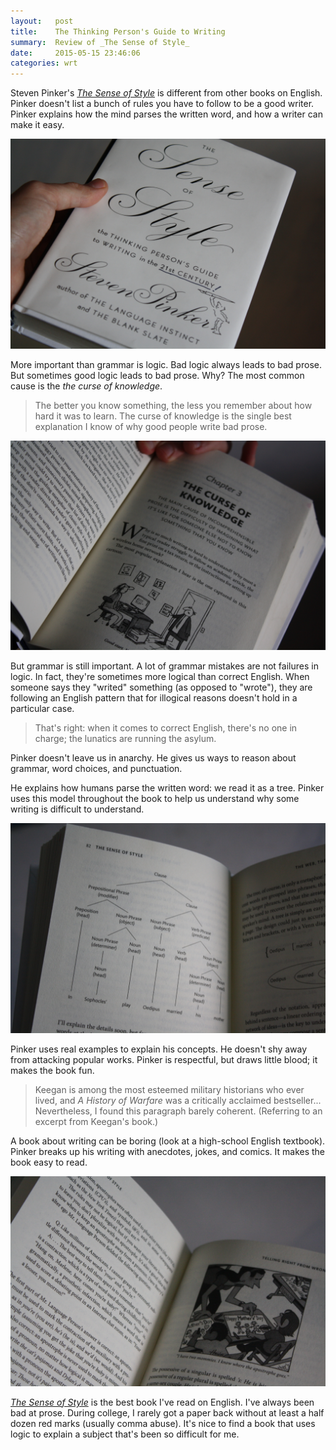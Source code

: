 ```yaml
---
layout:   post
title:    The Thinking Person's Guide to Writing
summary:  Review of _The Sense of Style_
date:     2015-05-15 23:46:06
categories: wrt
---
```


Steven Pinker's [_The Sense of Style_](http://amzn.to/1ds9JdT) is different from other books on English. Pinker doesn't list a bunch of rules you have to follow to be a good writer. Pinker explains how the mind parses the written word, and how a writer can make it easy.

![Cover](/img/thesenseofstyle/cover.jpg)

More important than grammar is logic. Bad logic always leads to bad prose. But sometimes good logic leads to bad prose. Why? The most common cause is the  _the curse of knowledge_.

> The better you know something, the less you remember about how hard it was to learn. The curse of knowledge is the single best explanation I know of why good people write bad prose.

![Chapter 3](/img/thesenseofstyle/chapter3.jpg)

But grammar is still important. A lot of grammar mistakes are not failures in logic. In fact, they're sometimes more logical than correct English. When someone says they "writed" something (as opposed to "wrote"), they are following an English pattern that for illogical reasons doesn't hold in a particular case.

> That's right: when it comes to correct English, there's no one in charge; the lunatics are running the asylum.

Pinker doesn't leave us in anarchy. He gives us ways to reason about grammar, word choices, and punctuation.

He explains how humans parse the written word: we read it as a tree. Pinker uses this model throughout the book to help us understand why some writing is difficult to understand.

![Graph](/img/thesenseofstyle/graph.jpg)

Pinker uses real examples to explain his concepts. He doesn't shy away from attacking popular works. Pinker is respectful, but draws little blood; it makes the book fun. 

> Keegan is among the most esteemed military historians who ever lived, and _A History of Warfare_ was a critically acclaimed bestseller... Nevertheless, I found this paragraph barely coherent. (Referring to an excerpt from Keegan's book.)

A book about writing can be boring (look at a high-school English textbook). Pinker breaks up his writing with anecdotes, jokes, and comics. It makes the book easy to read.

![Humor](/img/thesenseofstyle/humor.jpg)

[_The Sense of Style_](http://amzn.to/1ds9JdT) is the best book I've read on English. I've always been bad at prose. During college, I rarely got a paper back without at least a half dozen red marks (usually comma abuse). It's nice to find a book that uses logic to explain a subject that's been so difficult for me.

